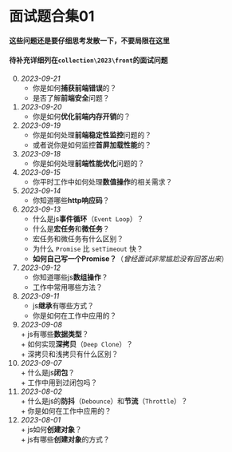 # 面试题合集01

#### 这些问题还是要仔细思考发散一下，不要局限在这里  
#### 待补充详细列在`collection\2023\front`的面试问题  

0.  *2023-09-21*  
	+  你是如何**捕获前端错误**的？  
	+  是否了解**前端安全**问题？  
2.  *2023-09-20*  
	+  你是如何**优化前端内存开销**的？  
3.  *2023-09-19*  
	+  你是如何处理**前端稳定性监控**问题的？  
	+  或者说你是如何监控**首屏加载性能**的？  
4.  *2023-09-18*  
	+  你是如何处理**前端性能优化**问题的？  
5.  *2023-09-15*  
	+  你平时工作中如何处理**数值操作**的相关需求？
6.  *2023-09-14*  
	+  你知道哪些**http响应码**？  
7.  *2023-09-13*  
	+  什么是js**事件循环**（`Event Loop`）？  
	+  什么是**宏任务**和**微任务**？
	+  宏任务和微任务有什么区别？  
	+  为什么 `Promise` 比 `setTimeout` 快？  
	+  **如何自己写一个Promise？**（*曾经面试非常尴尬没有回答出来*）  
8.  *2023-09-12*  
	+  你知道哪些js**数组操作**？  
	+  工作中常用哪些方法？  
9.  *2023-09-11*  
	+  js**继承**有哪些方式？  
	+  你是如何在工作中应用的？  
10.  *2023-09-08*  
	+  js有哪些**数据类型**？  
	+  如何实现**深拷贝**（`Deep Clone`）？  
	+  深拷贝和浅拷贝有什么区别？  
11.  *2023-09-07*  
	+  什么是js**闭包**？  
	+  工作中用到过闭包吗？  
12.  *2023-08-02*  
	+  什么是js的**防抖**（`Debounce`）和**节流**（`Throttle`）？  
	+  你是如何在工作中应用的？  
13.  *2023-08-01*   
	+  js如何**创建对象**？  
	+  js有哪些**创建对象**的方式？